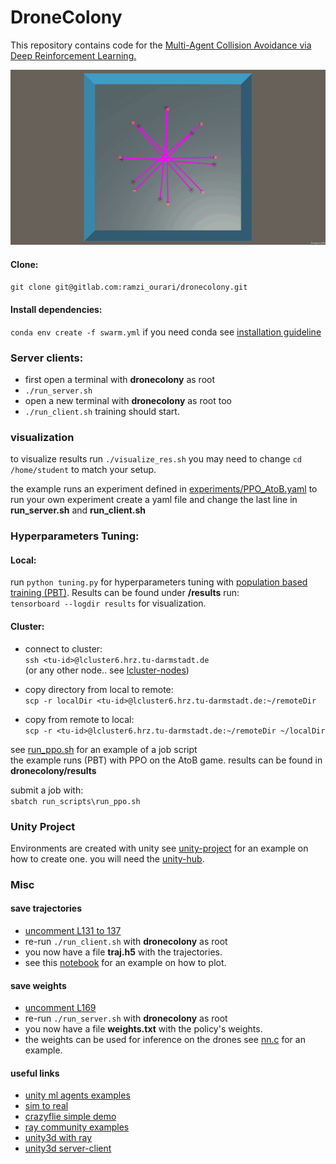 # DroneColony
This repository contains code for the [Multi-Agent Collision Avoidance via Deep Reinforcement Learning.](https://sites.google.com/view/dronecolony/startseite)

![alt text](8D.gif "Title Text")
#### Clone:
`git clone git@gitlab.com:ramzi_ourari/dronecolony.git`

#### Install dependencies:
`conda env create -f swarm.yml`
if you need conda see [installation guideline](https://docs.continuum.io/anaconda/install/)
### Server clients:
* first open a terminal with **dronecolony** as root
* `./run_server.sh`
* open a new terminal with **dronecolony** as root too
* `./run_client.sh`
training should start.
### visualization
to visualize results run `./visualize_res.sh`  you may need to change `cd /home/student` to match your setup.

the example runs an experiment defined in [experiments/PPO_AtoB.yaml](https://gitlab.com/ramzi_ourari/dronecolony/-/blob/master/experiments/PPO_AtoB.yaml) to run your own experiment create a yaml file 
and change the last line in **run_server.sh** and **run_client.sh**
### Hyperparameters Tuning:
#### Local:
run `python tuning.py` for hyperparameters tuning with [population based training (PBT)](https://docs.ray.io/en/master/tune/tutorials/tune-advanced-tutorial.html). Results can be found under **/results**
run:\
`tensorboard --logdir results` for visualization.
#### Cluster:
* connect to cluster:\
`ssh <tu-id>@lcluster6.hrz.tu-darmstadt.de`\
(or any other node.. see [lcluster-nodes](https://www.hhlr.tu-darmstadt.de/hhlr/betrieb/hardware_hlr/aktueller_status_1/statisch.de.jsp))

* copy directory from local to remote:\
 `scp -r localDir <tu-id>@lcluster6.hrz.tu-darmstadt.de:~/remoteDir`

* copy from remote to local:\
 `scp -r <tu-id>@lcluster6.hrz.tu-darmstadt.de:~/remoteDir ~/localDir`

see [run_ppo.sh](https://gitlab.com/ramzi_ourari/dronecolony/-/blob/master/run_scripts/run_ppo.sh) for an example of a job script\
the example runs (PBT) with PPO on the AtoB game. results can be found in **dronecolony/results**

submit a job with:\
`sbatch run_scripts\run_ppo.sh`

### Unity Project
Environments are created with unity see [unity-project](https://gitlab.com/ramzi_ourari/dronecolony/-/tree/master/unity-project) for an example on how to create one. you will need the [unity-hub](https://docs.unity3d.com/Manual/GettingStartedInstallingHub.html).

### Misc
#### save trajectories
* [uncomment L131 to 137](https://gitlab.com/ramzi_ourari/dronecolony/-/blob/master/ppo_client.py#L131)
* re-run `./run_client.sh` with **dronecolony** as root
* you now have a file **traj.h5** with the trajectories.
* see this [notebook](https://gitlab.com/ramzi_ourari/dronecolony/-/blob/master/plot_results.ipynb) for an example on how to plot.
#### save weights
* [uncomment L169](https://gitlab.com/ramzi_ourari/dronecolony/-/blob/master/ppo_server.py#L169)
* re-run `./run_server.sh` with **dronecolony** as root
* you now have a file **weights.txt** with the policy's weights.
* the weights can be used for inference on the drones see [nn.c](https://gitlab.com/ramzi_ourari/dronecolony/-/blob/master/crazyflie_collision_avoidance/nn.c) for an example.
#### useful links
* [unity ml agents examples](https://github.com/Unity-Technologies/ml-agents)
* [sim to real](https://github.com/TaoChenOSU/quad_nn)
* [crazyflie simple demo](https://git.rwth-aachen.de/bcs/projects/dronelab/simple-fly-demo)
* [ray community examples](https://docs.ray.io/en/latest/rllib-examples.html#community-examples)
* [unity3d with ray](https://github.com/ray-project/ray/blob/master/rllib/examples/unity3d_env_local.py)
* [unity3d server-client](https://github.com/ray-project/ray/tree/master/rllib/examples/serving)